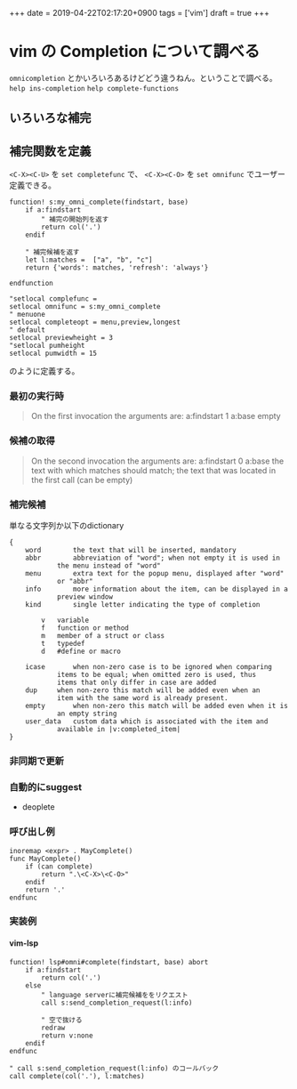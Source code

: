 +++
date = 2019-04-22T02:17:20+0900
tags = ['vim']
draft = true
+++
# vim の Completion について調べる

`omnicompletion` とかいろいろあるけどどう違うねん。ということで調べる。
`help ins-completion`
`help complete-functions`

## いろいろな補完

## 補完関数を定義

`<C-X><C-U>` を `set completefunc` で、
`<C-X><C-O>` を `set omnifunc` でユーザー定義できる。

```vim
function! s:my_omni_complete(findstart, base)
    if a:findstart
        " 補完の開始列を返す
        return col('.')
    endif

    " 補完候補を返す
    let l:matches =  ["a", "b", "c"]
    return {'words': matches, 'refresh': 'always'}

endfunction

"setlocal complefunc = 
setlocal omnifunc = s:my_omni_complete
" menuone
setlocal completeopt = menu,preview,longest
" default
setlocal previewheight = 3
"setlocal pumheight
setlocal pumwidth = 15
```

のように定義する。

### 最初の実行時

> On the first invocation the arguments are:
>    a:findstart  1
>    a:base	empty

### 候補の取得

> On the second invocation the arguments are:
>    a:findstart  0
>    a:base	the text with which matches should match; the text that was
> 		located in the first call (can be empty)

### 補完候補

単なる文字列か以下のdictionary

```
{
	word		the text that will be inserted, mandatory
	abbr		abbreviation of "word"; when not empty it is used in
			the menu instead of "word"
	menu		extra text for the popup menu, displayed after "word"
			or "abbr"
	info		more information about the item, can be displayed in a
			preview window
	kind		single letter indicating the type of completion

        v	variable
        f	function or method
        m	member of a struct or class
        t	typedef
        d	#define or macro

	icase		when non-zero case is to be ignored when comparing
			items to be equal; when omitted zero is used, thus
			items that only differ in case are added
	dup		when non-zero this match will be added even when an
			item with the same word is already present.
	empty		when non-zero this match will be added even when it is
			an empty string
	user_data 	custom data which is associated with the item and
			available in |v:completed_item|
}
```

### 非同期で更新

### 自動的にsuggest

* deoplete

### 呼び出し例

```vim
inoremap <expr> . MayComplete()
func MayComplete()
    if (can complete)
        return ".\<C-X>\<C-O>"
    endif
    return '.'
endfunc
```

### 実装例
#### vim-lsp

```vim
function! lsp#omni#complete(findstart, base) abort
    if a:findstart
        return col('.')
    else
        " language serverに補完候補ををリクエスト
        call s:send_completion_request(l:info)

        " 空で抜ける
        redraw
        return v:none
    endif
endfunc
```

```vim
" call s:send_completion_request(l:info) のコールバック
call complete(col('.'), l:matches)
```

